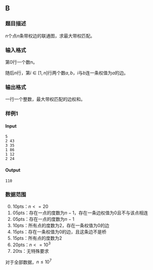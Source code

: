 ## B

### 题目描述

$n$个点$n$条带权边的联通图，求最大带权匹配。

### 输入格式

第$0$行一个数$n$。

随后$n$行，第$i \in [1,n]$行两个数$a,b$，$i$与$b$连一条权值为$a$的边。

### 输出格式

一行一个整数，最大带权匹配的边权和。

### 样例1

#### Input

```
5
2 43
3 35
1 86
1 12
2 24
```

#### Output

```
110
```

### 数据范围

0. 10pts：$n<=20$
1. 05pts：存在一点的度数为$n-1$，存在一条边权值为$0$且不与该点相连
2. 05pts：存在一点的度数为$n-1$
3. 10pts：所有点的度数为$2$，存在一条权值为$0$的边
4. 15pts：存在一条权值为$0$的边，且这条边不是桥
5. 15pts：所有点的度数为$2$
6. 20pts：$n<=10^3$
7. 20ts：无特殊要求

对于全部数据，$n \leq 10^7$

